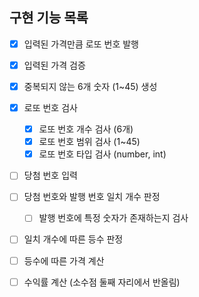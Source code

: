 ## 구현 기능 목록

- [x] 입력된 가격만큼 로또 번호 발행
- [x] 입력된 가격 검증
- [x] 중복되지 않는 6개 숫자 (1~45) 생성
- [x] 로또 번호 검사
    - [x] 로또 번호 개수 검사 (6개)
    - [x] 로또 번호 범위 검사 (1~45)
    - [x] 로또 번호 타입 검사 (number, int)
- [ ] 당첨 번호 입력
- [ ] 당첨 번호와 발행 번호 일치 개수 판정
    - [ ] 발행 번호에 특정 숫자가 존재하는지 검사
- [ ] 일치 개수에 따른 등수 판정
- [ ] 등수에 따른 가격 계산
- [ ] 수익률 계산 (소수점 둘째 자리에서 반올림)


